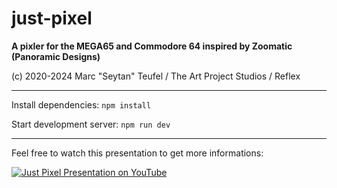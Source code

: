 # just-pixel

**A pixler for the MEGA65 and Commodore 64 
inspired by Zoomatic (Panoramic Designs)**

(c) 2020-2024 Marc "Seytan" Teufel / The Art Project Studios / Reflex

---

Install dependencies:
`npm install
`

Start development server:
`npm run dev
`

---

Feel free to watch this presentation to get more informations:

[![Just Pixel Presentation on YouTube](https://img.youtube.com/vi/nDEIsFcETHo/0.jpg)](https://www.youtube.com/watch?v=nDEIsFcETHo)

